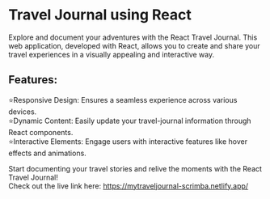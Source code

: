 # Travel Journal using React

Explore and document your adventures with the React Travel Journal. This web application, developed with React, allows you to create and share your travel experiences in a visually appealing and interactive way.

## Features:
⭐Responsive Design: Ensures a seamless experience across various devices. <br>
⭐Dynamic Content: Easily update your travel-journal information through React components. <br>
⭐Interactive Elements: Engage users with interactive features like hover effects and animations. <br>

Start documenting your travel stories and relive the moments with the React Travel Journal! <br>
Check out the live link here: https://mytraveljournal-scrimba.netlify.app/

